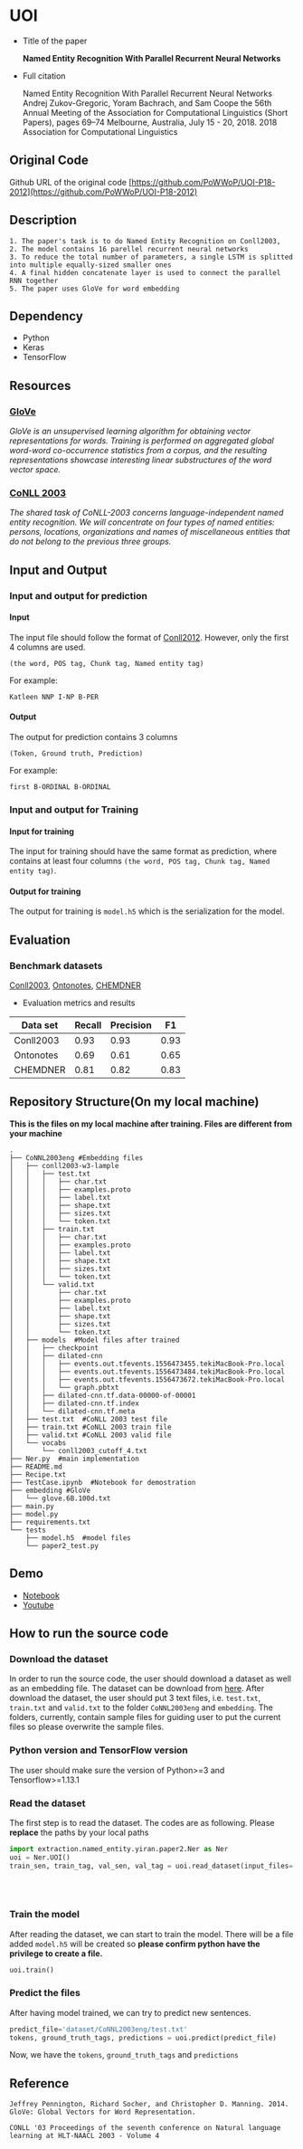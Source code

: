# UOI
- Title of the paper

    **Named Entity Recognition With Parallel Recurrent Neural Networks**
- Full citation


    Named Entity Recognition With Parallel Recurrent Neural Networks
    Andrej Zukov-Gregoric, Yoram Bachrach, and Sam Coope
    the 56th Annual Meeting of the Association for Computational Linguistics (Short Papers), pages 69–74
    Melbourne, Australia, July 15 - 20, 2018. 2018 Association for Computational Linguistics


## Original Code
Github URL of the original code
	[https://github.com/PoWWoP/UOI-P18-2012](https://github.com/PoWWoP/UOI-P18-2012)

## Description
    1. The paper's task is to do Named Entity Recognition on Conll2003, 
    2. The model contains 16 parellel recurrent neural networks
    3. To reduce the total number of parameters, a single LSTM is splitted into multiple equally-sized smaller ones
    4. A final hidden concatenate layer is used to connect the parallel RNN together
    5. The paper uses GloVe for word embedding

## Dependency
- Python
- Keras
- TensorFlow
## Resources
### [GloVe](https://nlp.stanford.edu/projects/glove/)
_GloVe is an unsupervised learning algorithm for obtaining vector representations for words. 
Training is performed on aggregated global word-word co-occurrence statistics from a corpus, 
and the resulting representations showcase interesting linear substructures of the word vector space._
### [CoNLL 2003](https://www.clips.uantwerpen.be/conll2003/ner/)
_The shared task of CoNLL-2003 concerns language-independent named entity recognition. 
We will concentrate on four types of named entities: persons, locations, 
organizations and names of miscellaneous entities that do not belong to the previous three groups._ 

## Input and Output
### Input and output for prediction
#### Input
The input file should follow the format of [Conll2012](http://conll.cemantix.org/2012/data.html). 
However, only the first 4 columns are used.

```(the word, POS tag, Chunk tag, Named entity tag)```

For example:

``Katleen NNP I-NP B-PER``
#### Output
   The output for prediction contains 3 columns
   
   ```(Token, Ground truth, Prediction)```
   
   For example:
   
   ```first B-ORDINAL B-ORDINAL```
### Input and output for Training
#### Input for training
The input for training should have the same format as prediction, where contains at least four columns ```(the word, POS tag, Chunk tag, Named entity tag)```.
#### Output for training
The output for training is ``model.h5`` which is the serialization for the model.
## Evaluation
### Benchmark datasets
[Conll2003](https://www.clips.uantwerpen.be/conll2003/ner/), [Ontonotes](https://catalog.ldc.upenn.edu/LDC2013T19), [CHEMDNER](https://jcheminf.biomedcentral.com/articles/10.1186/1758-2946-7-S1-S2)
- Evaluation metrics and results

|Data set |Recall|Precision | F1 |
|---------|------|----------|----|
|Conll2003|  0.93|     0.93 |0.93|
|Ontonotes|  0.69|     0.61 |0.65|
|CHEMDNER|   0.81|     0.82 |0.83|
## Repository Structure(On my local machine)
**This is the files on my local machine after training. Files are different from your machine** 
```
.
├── CoNNL2003eng #Embedding files
│   ├── conll2003-w3-lample
│   │   ├── test.txt
│   │   │   ├── char.txt
│   │   │   ├── examples.proto
│   │   │   ├── label.txt
│   │   │   ├── shape.txt
│   │   │   ├── sizes.txt
│   │   │   └── token.txt
│   │   ├── train.txt
│   │   │   ├── char.txt
│   │   │   ├── examples.proto
│   │   │   ├── label.txt
│   │   │   ├── shape.txt
│   │   │   ├── sizes.txt
│   │   │   └── token.txt
│   │   └── valid.txt
│   │       ├── char.txt
│   │       ├── examples.proto
│   │       ├── label.txt
│   │       ├── shape.txt
│   │       ├── sizes.txt
│   │       └── token.txt
│   ├── models  #Model files after trained
│   │   ├── checkpoint
│   │   ├── dilated-cnn
│   │   │   ├── events.out.tfevents.1556473455.tekiMacBook-Pro.local
│   │   │   ├── events.out.tfevents.1556473484.tekiMacBook-Pro.local
│   │   │   ├── events.out.tfevents.1556473672.tekiMacBook-Pro.local
│   │   │   └── graph.pbtxt
│   │   ├── dilated-cnn.tf.data-00000-of-00001
│   │   ├── dilated-cnn.tf.index
│   │   └── dilated-cnn.tf.meta
│   ├── test.txt  #CoNLL 2003 test file
│   ├── train.txt #CoNLL 2003 train file
│   ├── valid.txt #CoNLL 2003 valid file
│   └── vocabs
│       └── conll2003_cutoff_4.txt
├── Ner.py  #main implementation
├── README.md
├── Recipe.txt
├── TestCase.ipynb  #Notebook for demostration
├── embedding #GloVe
│   └── glove.6B.100d.txt
├── main.py
├── model.py
├── requirements.txt
└── tests
    ├── model.h5  #model files
    └── paper2_test.py

```
## Demo
- [Notebook](TestCase.ipynb) 
- [Youtube](https://www.youtube.com/watch?v=KJWseu_Jgnw)

## How to run the source code
### Download the dataset
In order to run the source code, the user should download a dataset as well as an embedding file.
The dataset can be download from [here](https://github.com/synalp/NER/tree/master/corpus/CoNLL-2003). 
After download the dataset, the user should put 3 text files, i.e. `test.txt`, `train.txt` and `valid.txt`
to the folder `CoNNL2003eng` and `embedding`. The folders, currently, contain sample files for guiding user to put
the current files so please overwrite the sample files.

### Python version and TensorFlow version
The user should make sure the version of Python>=3 and Tensorflow>=1.13.1

### Read the dataset
The first step is to read the dataset. The codes are as following. Please **replace** the paths by your local paths
```python
import extraction.named_entity.yiran.paper2.Ner as Ner
uoi = Ner.UOI()
train_sen, train_tag, val_sen, val_tag = uoi.read_dataset(input_files=['/home/ubuntu/UOI-P18-2012/dataset/CoNNL2003eng/train.txt',
                                                                                    '/home/ubuntu/UOI-P18-2012/dataset/CoNNL2003eng/valid.txt'],
                                                                       embedding='/home/ubuntu/UOI-P18-2012/dataset/CoNNL2003eng/glove.6B.100d.txt')
 
```

### Train the model
After reading the dataset, we can start to train the model. 
There will be a file added `model.h5` will be created so **please confirm python have the privilege to create a file.**
```python
uoi.train()

```

### Predict the files
After having model trained, we can try to predict new sentences.
```python
predict_file='dataset/CoNNL2003eng/test.txt'
tokens, ground_truth_tags, predictions = uoi.predict(predict_file)
```
Now, we have the `tokens`, `ground_truth_tags` and `predictions`

## Reference


``
Jeffrey Pennington, Richard Socher, and Christopher D. Manning. 2014. GloVe: Global Vectors for Word Representation.
``

``
CONLL '03 Proceedings of the seventh conference on Natural language learning at HLT-NAACL 2003 - Volume 4
``


